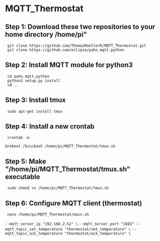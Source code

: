 #  MQTT_Thermostat
## Step 1: Download these two repositories to your home directory /home/pi"
     git clone https://github.com/ThomasMoellerR/MQTT_Thermostat.git
     git clone https://github.com/eclipse/paho.mqtt.python

## Step 2: Install MQTT module for python3
     cd paho.mqtt.python
     python3 setup.py install
     cd ..

## Step 3: Install tmux
     sudo apt-get install tmux


## Step 4: Install a new crontab
     crontab -e

`@reboot /bin/bash /home/pi/MQTT_Thermostat/tmux.sh`

## Step 5: Make "/home/pi/MQTT_Thermostat/tmux.sh" executable
     sudo chmod +x /home/pi/MQTT_Thermostat/tmux.sh

## Step 6: Configure MQTT client (thermostat)
     nano /home/pi/MQTT_Thermostat/main.sh

`--mqtt_server_ip "192.168.2.52" \`
`--mqtt_server_port "1883"`
`--mqtt_topic_set_temperature "thermostat/set_temperature" \`
`--mqtt_topic_ack_temperature "thermostat/ack_temperature" \`
